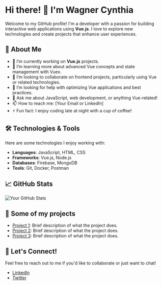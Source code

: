 # Hi there! 👋 I'm Wagner Cynthia

Welcome to my GitHub profile! I'm a developer with a passion for building interactive web applications using **Vue.js**. I love to explore new technologies and create projects that enhance user experiences.

## 🚀 About Me

- 🔭 I’m currently working on **Vue.js** projects.
- 🌱 I’m learning more about advanced Vue concepts and state management with Vuex.
- 👯 I’m looking to collaborate on frontend projects, particularly using Vue or related technologies.
- 🤔 I’m looking for help with optimizing Vue applications and best practices.
- 💬 Ask me about JavaScript, web development, or anything Vue-related!
- 📫 How to reach me: [Your Email or LinkedIn]
- ⚡ Fun fact: I enjoy coding late at night with a cup of coffee!

## 🛠️ Technologies & Tools

Here are some technologies I enjoy working with:

- **Languages**: JavaScript, HTML, CSS
- **Frameworks**: Vue.js, Node.js
- **Databases**: Firebase, MongoDB
- **Tools**: Git, Docker, Postman

## 📈 GitHub Stats

![Your GitHub Stats](https://github-readme-stats.vercel.app/api?username=wagnercynthia774&show_icons=true&theme=radical)

## 📁 Some of my projects

- [Project 1](https://github.com/wagnercynthia774/project1): Brief description of what the project does.
- [Project 2](https://github.com/wagnercynthia774/project2): Brief description of what the project does.
- [Project 3](https://github.com/wagnercynthia774/project3): Brief description of what the project does.

## 🤝 Let's Connect!

Feel free to reach out to me if you'd like to collaborate or just want to chat!

- [LinkedIn](https://www.linkedin.com/in/yourprofile/)
- [Twitter](https://twitter.com/yourprofile)
